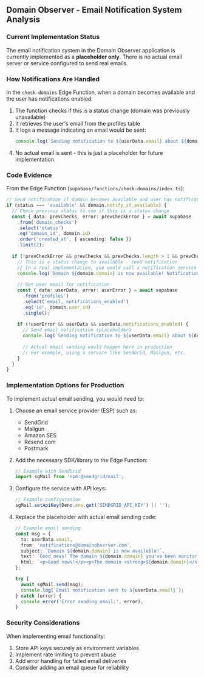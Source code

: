 ## Domain Observer - Email Notification System Analysis

### Current Implementation Status

The email notification system in the Domain Observer application is currently implemented as a **placeholder only**. There is no actual email server or service configured to send real emails.

### How Notifications Are Handled

In the `check-domains` Edge Function, when a domain becomes available and the user has notifications enabled:

1. The function checks if this is a status change (domain was previously unavailable)
2. It retrieves the user's email from the profiles table
3. It logs a message indicating an email would be sent:
   ```typescript
   console.log(`Sending notification to ${userData.email} about ${domain.domain}`);
   ```
4. No actual email is sent - this is just a placeholder for future implementation

### Code Evidence

From the Edge Function (`supabase/functions/check-domains/index.ts`):

```typescript
// Send notification if domain becomes available and user has notifications enabled
if (status === 'available' && domain.notify_if_available) {
  // Check previous status to see if this is a status change
  const { data: prevChecks, error: prevCheckError } = await supabase
    .from('domain_checks')
    .select('status')
    .eq('domain_id', domain.id)
    .order('created_at', { ascending: false })
    .limit(2);
  
  if (!prevCheckError && prevChecks && prevChecks.length > 1 && prevChecks[1].status !== 'available') {
    // This is a status change to available - send notification
    // In a real implementation, you would call a notification service or send an email
    console.log(`Domain ${domain.domain} is now available! Notification would be sent to user ${domain.user_id}`);
    
    // Get user email for notification
    const { data: userData, error: userError } = await supabase
      .from('profiles')
      .select('email, notifications_enabled')
      .eq('id', domain.user_id)
      .single();
    
    if (!userError && userData && userData.notifications_enabled) {
      // Send email notification (placeholder)
      console.log(`Sending notification to ${userData.email} about ${domain.domain}`);
      
      // Actual email sending would happen here in production
      // For example, using a service like SendGrid, Mailgun, etc.
    }
  }
}
```

### Implementation Options for Production

To implement actual email sending, you would need to:

1. Choose an email service provider (ESP) such as:
   - SendGrid
   - Mailgun
   - Amazon SES
   - Resend.com
   - Postmark

2. Add the necessary SDK/library to the Edge Function:
   ```typescript
   // Example with SendGrid
   import sgMail from 'npm:@sendgrid/mail';
   ```

3. Configure the service with API keys:
   ```typescript
   // Example configuration
   sgMail.setApiKey(Deno.env.get('SENDGRID_API_KEY') || '');
   ```

4. Replace the placeholder with actual email sending code:
   ```typescript
   // Example email sending
   const msg = {
     to: userData.email,
     from: 'notifications@domainobserver.com',
     subject: `Domain ${domain.domain} is now available!`,
     text: `Good news! The domain ${domain.domain} you've been monitoring is now available for registration.`,
     html: `<p>Good news!</p><p>The domain <strong>${domain.domain}</strong> you've been monitoring is now available for registration.</p>`,
   };
   
   try {
     await sgMail.send(msg);
     console.log(`Email notification sent to ${userData.email}`);
   } catch (error) {
     console.error('Error sending email:', error);
   }
   ```

### Security Considerations

When implementing email functionality:

1. Store API keys securely as environment variables
2. Implement rate limiting to prevent abuse
3. Add error handling for failed email deliveries
4. Consider adding an email queue for reliability
